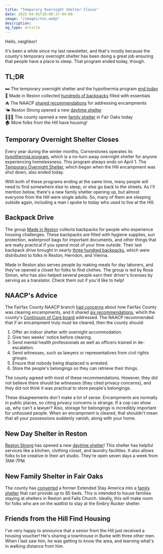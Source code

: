 ```yaml
---
title: "Temporary Overnight Shelter Closes"
date: 2025-04-01T20:00:37-04:00
image: "/images/tos.webp"
description: 
og_type: article
---
```


Hello, neighbor!

It's been a while since my last newsletter, and that's mostly because the county's temporary overnight shelter has been doing a great job ensuring that people have a place to sleep. That program ended today, though.

## TL;DR
🛏️ The temporary overnight shelter and the hypothermia program [end today](https://www.fairfaxcounty.gov/homeless/north-county-shelter)  
🎒 Made in Reston collected [hundreds of backpacks](https://www.ffxnow.com/2025/01/07/reston-group-collects-nearly-300-backpacks-with-supplies-to-assist-unhoused-residents/) filled with essentials  
⛺ The NAACP [shared recommendations](https://www.fairfaxcounty.gov/boardofsupervisors/sites/boardofsupervisors/files/Assets/Documents/PartnersinProgress-ImprovingOurResponsetoHomelessness.pdf) for addressing encampments  
🌤️ Reston Strong opened a new [daytime shelter](https://www.restonremakery.org/)  
👨‍👩‍👧 The county opened a new [family shelter](https://www.ffxnow.com/2025/03/26/fairfax-county-to-reconfigure-homeless-shelters-with-fair-ridge-facility-opening-next-month/) in Fair Oaks today  
🏠 More folks from the Hill have housing!  

## Temporary Overnight Shelter Closes
Every year during the winter months, Cornerstones operates its [hypothermia program](https://www.cornerstonesva.org/services/food-financial-or-urgent-assistance/hypothermia-prvention/), which is a no-turn away overnight shelter for anyone experiencing homelessness. This program always ends on April 1. The [Temporary Overnight Shelter](https://www.fairfaxcounty.gov/homeless/north-county-shelter), which began when the Hill encampment was shut down, also ended today.

With both of these programs ending at the same time, many people will need to find somewhere else to sleep, or else go back to the streets. As I'll mention below, there's a new family shelter opening up, but almost everyone from the Hill were single adults. So, many of them are sleeping outside again, including a man I spoke to today who used to live at the Hill.

## Backpack Drive
The group [Made in Reston](https://www.facebook.com/people/Made-in-Reston/100030791725527/) collects backpacks for people who experience housing challenges. These backpacks are filled with hygiene supplies, sun protection, waterproof bags for important documents, and other things that are really practical if you spend most of your time outside. Their last backpack drive brought in nearly [three hundred backpacks](https://www.ffxnow.com/2025/01/07/reston-group-collects-nearly-300-backpacks-with-supplies-to-assist-unhoused-residents/), which were distributed to folks in Reston, Herndon, and Vienna.

Made in Reston also serves people by making meals for day laborers, and they've opened a closet for folks to find clothes. The group is led by Rosa Simon, who has also helped several people earn their driver's licenses by serving as a translator. Check them out if you'd like to help!

## NAACP's Advice
The Fairfax County NAACP branch [had concerns](https://www.ffxnow.com/2025/04/01/naacp-still-has-concerns-about-fairfax-countys-clearing-of-homeless-encampments/) about how Fairfax County was clearing encampments, and it shared [six recommendations](https://www.fairfaxcounty.gov/boardofsupervisors/sites/boardofsupervisors/files/Assets/Documents/PartnersinProgress-ImprovingOurResponsetoHomelessness.pdf), which the county's [Continuum of Care board](https://www.fairfaxcounty.gov/homeless/continuum-of-care-board) addressed. The NAACP recommended that if an encampment truly must be cleared, then the county should:
1. Offer an indoor shelter with overnight accommodation.
2. Give two weeks' notice before clearing.
3. Send mental health professionals as well as officers trained in de-escalation.
4. Send witnesses, such as lawyers or representatives from civil rights groups.
5. Ensure that nobody being displaced is arrested.
6. Store the people's belongings so they can retrieve their things.

The county agreed with most of these recommendations. However, they did not believe there should be witnesses (they cited privacy concerns), and they did not think it was practical to store people's belongings. 

These disagreements don't make a lot of sense. Encampments are normally in public places, so citing privacy concerns is strange. If a cop can show up, why can't a lawyer? Also, storage for belongings is incredibly important for unhoused people. When an encampment is cleared, that shouldn't mean that all your possessions suddenly vanish, along with your home.

## New Day Shelter in Reston
[Reston Strong](https://www.restonstrong.com/) has opened a new [daytime shelter](https://www.restonremakery.org/)! This shelter has helpful services like a kitchen, clothing closet, and laundry facilities. It also allows folks to be creative in their art studio. They're open seven days a week from 7AM-7PM.

## New Family Shelter in Fair Oaks
The county has [converted](https://www.ffxnow.com/2025/03/26/fairfax-county-to-reconfigure-homeless-shelters-with-fair-ridge-facility-opening-next-month/) a former Extended Stay America into a [family shelter](https://www.fairfaxcounty.gov/housing/sites/housing/files/Assets/documents/news/Fair-Ridge-Facts%20(6).pdf) that can provide up to 85 beds. This is intended to house families staying at shelters in Reston and Falls Church. Ideally, this will make room for folks who are on the waitlist to stay at the Embry Rucker shelter.

## Friends from the Hill Find Housing
I've very happy to announce that a senior from the Hill just received a housing voucher! He's sharing a townhouse in Burke with three other men. When I last saw him, he was getting to know the area, and learning what's in walking distance from him.
